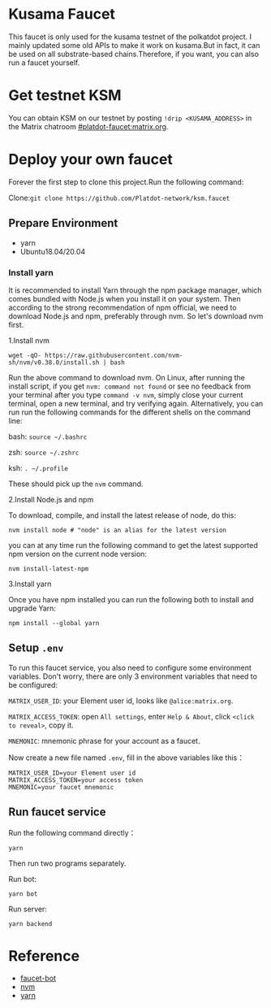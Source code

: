 # Kusama Faucet 
This faucet is only used for the kusama testnet of the polkatdot project. I mainly updated some old APIs to make it work on kusama.But in fact, it can be used on all substrate-based chains.Therefore, if you want, you can also run a faucet yourself.
# Get testnet KSM
You can obtain KSM on our testnet by posting `!drip <KUSAMA_ADDRESS>` in the Matrix chatroom [#platdot-faucet:matrix.org](https://matrix.to/#/#platdot-faucet:matrix.org?via=matrix.org).
# Deploy your own faucet

Forever the first step to clone this project.Run the following command:

Clone:`git clone https://github.com/Platdot-network/ksm.faucet`

## Prepare Environment
- yarn
- Ubuntu18.04/20.04
### Install yarn

It is recommended to install Yarn through the npm package manager, which comes bundled with Node.js when you install it on your system.
Then according to the strong recommendation of npm official, we need to download Node.js and npm, preferably through nvm.
So let's download nvm first.

1.Install nvm

`wget -qO- https://raw.githubusercontent.com/nvm-sh/nvm/v0.38.0/install.sh | bash`

Run the above command to download nvm.
On Linux, after running the install script, if you get `nvm: command not found` or see no feedback from your terminal after you type `command -v nvm`, simply close your current terminal, open a new terminal, and try verifying again. Alternatively, you can run run the following commands for the different shells on the command line:

bash: `source ~/.bashrc`

zsh: `source ~/.zshrc`

ksh: `. ~/.profile`

These should pick up the `nvm` command.


2.Install Node.js and npm

To download, compile, and install the latest release of node, do this:

`nvm install node # "node" is an alias for the latest version`

you can at any time run the following command to get the latest supported npm version on the current node version:

`nvm install-latest-npm`

3.Install yarn

Once you have npm installed you can run the following both to install and upgrade Yarn:

`npm install --global yarn`

## Setup `.env`
To run this faucet service, you also need to configure some environment variables.
Don't worry, there are only 3 environment variables that need to be configured:

`MATRIX_USER_ID`: your Element user id, looks like `@alice:matrix.org`.

`MATRIX_ACCESS_TOKEN`: open `All settings`, enter `Help & About`, click `<click to reveal>`, copy it.

`MNEMONIC`: mnemonic phrase for your account as a faucet.

Now create a new file named `.env`, fill in the above variables like this：
```
MATRIX_USER_ID=your Element user id
MATRIX_ACCESS_TOKEN=your access token
MNEMONIC=your faucet mnemonic
```
## Run faucet service
Run the following command directly：

`yarn`

Then run two programs separately.

Run bot:

`yarn bot`

Run server:

`yarn backend`

# Reference
- [faucet-bot](https://github.com/w3f/faucet-bot)
- [nvm](https://github.com/nvm-sh/nvm)
- [yarn](https://classic.yarnpkg.com/en/docs/install#debian-stable)
